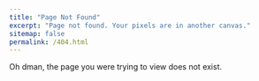```yaml
---
title: "Page Not Found"
excerpt: "Page not found. Your pixels are in another canvas."
sitemap: false
permalink: /404.html
---
```


Oh dman, the page you were trying to view does not exist.
